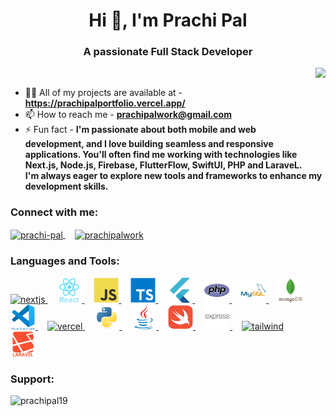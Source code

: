 <h1 align="center">Hi 👋, I'm Prachi Pal</h1> <h3 align="center">A passionate Full Stack Developer</h3>
<img align="right" height="150" src="/avatar.gif"  />
<br>

- 👨‍💻 All of my projects are available at - **https://prachipalportfolio.vercel.app/** <br>
- 📫 How to reach me - **prachipalwork@gmail.com** <br>
- ⚡ Fun fact - **I'm passionate about both mobile and web development, and I love building seamless and responsive applications. You'll often find me working with technologies like Next.js, Node.js, Firebase, FlutterFlow, SwiftUI, PHP and LaraveL. I'm always eager to explore new tools and frameworks to enhance my development skills.**<br>

<h3 align="left">Connect with me:</h3> 
<p align="left"> 
  <a href="https://linkedin.com/in/prachipal" target="blank" style="margin-right: 15px;">
    <img align="center" src="https://raw.githubusercontent.com/rahuldkjain/github-profile-readme-generator/master/src/images/icons/Social/linked-in-alt.svg" alt="prachi-pal" height="30" width="40" />
  </a> 
  <a href="mailto:prachipalwork@gmail.com" target="blank" style="margin-right: 15px;">
    <img align="center" src="https://raw.githubusercontent.com/rahuldkjain/github-profile-readme-generator/master/src/images/icons/Social/mail.svg" alt="prachipalwork" height="30" width="40" />
  </a> 
</p>

<h3 align="left">Languages and Tools:</h3> 
<p align="left"> 
  <a href="https://nextjs.org/" target="_blank" rel="noreferrer" style="margin-right: 15px;"> 
    <img src="https://cdn.worldvectorlogo.com/logos/nextjs-2.svg" alt="nextjs" width="40" height="40"/> 
  </a> 
  <a href="https://reactjs.org/" target="_blank" rel="noreferrer" style="margin-right: 15px;"> 
    <img src="https://raw.githubusercontent.com/devicons/devicon/master/icons/react/react-original-wordmark.svg" alt="react" width="40" height="40"/> 
  </a> 
  <a href="https://developer.mozilla.org/en-US/docs/Web/JavaScript" target="_blank" rel="noreferrer" style="margin-right: 15px;"> 
    <img src="https://raw.githubusercontent.com/devicons/devicon/master/icons/javascript/javascript-original.svg" alt="javascript" width="40" height="40"/> 
  </a> 
  <a href="https://www.typescriptlang.org/" target="_blank" rel="noreferrer" style="margin-right: 15px;"> 
    <img src="https://raw.githubusercontent.com/devicons/devicon/master/icons/typescript/typescript-original.svg" alt="typescript" width="40" height="40"/> 
  </a> 
  <a href="https://flutter.dev/" target="_blank" rel="noreferrer" style="margin-right: 15px;"> 
    <img src="https://raw.githubusercontent.com/devicons/devicon/master/icons/flutter/flutter-original.svg" alt="flutter" width="40" height="40"/> 
  </a> 
  <a href="https://www.php.net" target="_blank" rel="noreferrer" style="margin-right: 15px;"> 
    <img src="https://raw.githubusercontent.com/devicons/devicon/master/icons/php/php-original.svg" alt="php" width="40" height="40"/> 
  </a> 
  <a href="https://www.mysql.com/" target="_blank" rel="noreferrer" style="margin-right: 15px;"> 
    <img src="https://raw.githubusercontent.com/devicons/devicon/master/icons/mysql/mysql-original-wordmark.svg" alt="mysql" width="40" height="40"/> 
  </a> 
  <a href="https://www.mongodb.com/" target="_blank" rel="noreferrer" style="margin-right: 15px;"> 
    <img src="https://raw.githubusercontent.com/devicons/devicon/master/icons/mongodb/mongodb-original-wordmark.svg" alt="mongodb" width="40" height="40"/> 
  </a> 
  <a href="https://www.vscode.com/" target="_blank" rel="noreferrer" style="margin-right: 15px;"> 
    <img src="https://raw.githubusercontent.com/devicons/devicon/master/icons/vscode/vscode-original-wordmark.svg" alt="vscode" width="40" height="40"/> 
  </a> 
  <a href="https://vercel.com/" target="_blank" rel="noreferrer" style="margin-right: 15px;"> 
    <img src="https://upload.wikimedia.org/wikipedia/commons/5/58/Vercel_Logo.svg" alt="vercel" width="40" height="40"/> 
  </a> 
  <a href="https://www.python.org" target="_blank" rel="noreferrer" style="margin-right: 15px;"> 
    <img src="https://raw.githubusercontent.com/devicons/devicon/master/icons/python/python-original.svg" alt="python" width="40" height="40"/> 
  </a> 
  <a href="https://www.java.com" target="_blank" rel="noreferrer" style="margin-right: 15px;"> 
    <img src="https://raw.githubusercontent.com/devicons/devicon/master/icons/java/java-original.svg" alt="java" width="40" height="40"/> 
  </a> 
  <a href="https://www.swift.org" target="_blank" rel="noreferrer" style="margin-right: 15px;"> 
    <img src="https://raw.githubusercontent.com/devicons/devicon/master/icons/swift/swift-original.svg" alt="swift" width="40" height="40"/> 
  </a> 
  <a href="https://expressjs.com" target="_blank" rel="noreferrer" style="margin-right: 15px;"> 
    <img src="https://raw.githubusercontent.com/devicons/devicon/master/icons/express/express-original-wordmark.svg" alt="express" width="40" height="40"/> 
  </a> 
  <a href="https://www.tailwindcss.com" target="_blank" rel="noreferrer" style="margin-right: 15px;"> 
    <img src="https://www.vectorlogo.zone/logos/tailwindcss/tailwindcss-icon.svg" alt="tailwind" width="40" height="40"/> 
  </a>
  <a href="https://www.laravel.com" target="_blank" rel="noreferrer" style="margin-right: 15px;"> 
    <img src="https://raw.githubusercontent.com/devicons/devicon/master/icons/laravel/laravel-plain-wordmark.svg" alt="laravel" width="40" height="40"/> 
  </a> 
</p>

<h3 align="left">Support:</h3> 
<p>
  <a href="https://ko-fi.com/prachipal19"> 
    <img align="left" src="https://cdn.ko-fi.com/cdn/kofi3.png?v=3" height="50" width="210" alt="prachipal19" />
  </a>
</p>
